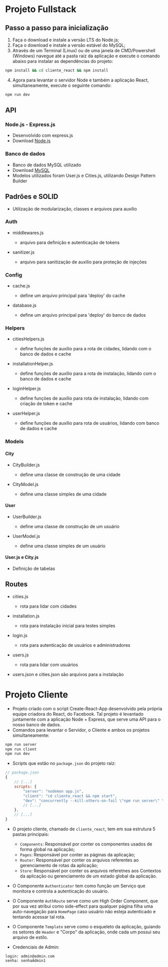 # Projeto Fullstack
## Passo a passo para inicialização
1. Faça o download e instale a versão LTS do Node.js;
2. Faça o download e instale a versão estável do MySQL;
3. Através de um Terminal (Linux) ou de uma janela de CMD/Powershell (Windows) navegue até a pasta raíz da aplicação e execute o comando abaixo para instalar as dependências do projeto:
```bash
npm install && cd cliente_react && npm install
```
4. Agora para levantar o servidor Node e também a aplicação React, simultaneamente, execute o seguinte comando:
```bash
npm run dev
```

## API 
### Node.js - Express.js
- Desenvolvido com express.js
- Download [Node.js](https://nodejs.org/en/download)

### Banco de dados
- Banco de dados MySQL utilizado
- Download [MySQL](https://dev.mysql.com/downloads/installer/)
- Modelos utilizados foram User.js e Cities.js, utilizando Design Pattern Builder

## Padrões e SOLID
- Utilização de modularização, classes e arquivos para auxílio
### Auth
- middlewares.js
    - arquivo para definição e autenticação de tokens

- sanitizer.js
    - arquivo para sanitização de auxílio para proteção de injeções

### Config
- cache.js
    - define um arquivo principal para 'deploy' do cache

- database.js
    - define um arquivo principal para 'deploy' do banco de dados

### Helpers
- citiesHelpers.js
    - define funções de auxílio para a rota de cidades, lidando com o banco de dados e cache

- installationHelper.js
    - define funções de auxílio para a rota de instalação, lidando com o banco de dados e cache 

- loginHelper.js
    - define funções de auxílio para rota de instalação, lidando com criação de token e cache

- userHelper.js
    - define funções de auxílio para rota de usuários, lidando com banco de dados e cache

### Models
#### City
- CityBuilder.js
    - define uma classe de construção de uma cidade

- CityModel.js
    - define uma classe simples de uma cidade

#### User
- UserBuilder.js
    - define uma classe de construção de um usuário

- UserModel.js
    - define uma classe simples de um usuário

#### User.js e City.js
- Definição de tabelas

## Routes
- cities.js
    - rota para lidar com cidades
- installation.js
    - rota para instalação inicial para testes simples
- login.js
    - rota para autenticação de usuários e administradores
- users.js
    - rota para lidar com usuários

- users.json e cities.json são arquivos para a instalação

# Projeto Cliente
- Projeto criado com o script Create-React-App desenvolvido pela própria equipe criadora do React, do Facebook. Tal projeto é levantado juntamente com a aplicação Node + Express, que serve uma API para o nosso banco de dados.
- Comandos para levantar o Servidor, o Cliente e ambos os projetos simultaneamente:
```bash
npm run server
npm run client
npm run dev
```
- Scripts que estão no `package.json` do projeto raíz:
```js
// package.json
{
    // [...]
    scripts: {
        "server": "nodemon app.js",
        "client": "cd cliente_react && npm start",
        "dev": "concurrently --kill-others-on-fail \"npm run server\" \"npm run client\"",
        // [...]
    },
    // [...]
}
```
- O projeto cliente, chamado de `cliente_react`, tem em sua estrutura 5 pastas principais:
  - `Components`: Responsável por conter os componentes usados de forma global na aplicação;
  - `Pages`: Responsável por conter as páginas da aplicação;
  - `Router`: Responsável por conter os arquivos referentes ao gerenciamento de rotas da aplicação;
  - `Store`: Responsável por conter os arquivos referetnes aos Contextos da aplicação ou gerenciamento de um estado global da aplicação.

- O Componente `Authenticator` tem como função um Serviço que monitora e controla a autenticação do usuário.

- O Componente `AuthRoute` serve como um High Order Component, que por sua vez atribui como side-effect para qualquer página filha uma auto-navegação para `HomePage` caso usuário não esteja autenticado e tentando acessar tal rota.

- O Componente `Template` serve como o esqueleto da aplicação, guiando os setores de `Header` e "Corpo" da aplicação, onde cada um possui seu arquivo de estilo.

- Credenciais de Admin:
```
login: admin@admin.com
senha: senhaAdmin1
```
